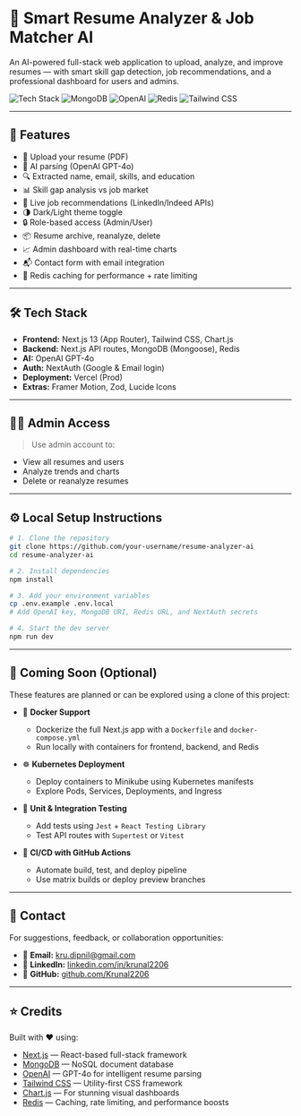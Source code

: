 # 🧠 Smart Resume Analyzer & Job Matcher AI

An AI-powered full-stack web application to upload, analyze, and improve resumes — with smart skill gap detection, job recommendations, and a professional dashboard for users and admins.

![Tech Stack](https://img.shields.io/badge/Next.js-13.4-blue?style=flat&logo=nextdotjs)
![MongoDB](https://img.shields.io/badge/MongoDB-6.0-green?style=flat&logo=mongodb)
![OpenAI](https://img.shields.io/badge/OpenAI-API-%234285F4?style=flat&logo=openai)
![Redis](https://img.shields.io/badge/Redis-Caching-red?style=flat&logo=redis)
![Tailwind CSS](https://img.shields.io/badge/Tailwind-CSS-06B6D4?style=flat&logo=tailwindcss)

---

## 🚀 Features

- 📄 Upload your resume (PDF)
- 🧠 AI parsing (OpenAI GPT-4o)
- 🔍 Extracted name, email, skills, and education
- 📊 Skill gap analysis vs job market
- 💼 Live job recommendations (LinkedIn/Indeed APIs)
- 🌗 Dark/Light theme toggle
- 🔒 Role-based access (Admin/User)
- 📦 Resume archive, reanalyze, delete
- 📈 Admin dashboard with real-time charts
- 📬 Contact form with email integration
- 🧠 Redis caching for performance + rate limiting

---

## 🛠️ Tech Stack

- **Frontend:** Next.js 13 (App Router), Tailwind CSS, Chart.js
- **Backend:** Next.js API routes, MongoDB (Mongoose), Redis
- **AI:** OpenAI GPT-4o
- **Auth:** NextAuth (Google & Email login)
- **Deployment:** Vercel (Prod)
- **Extras:** Framer Motion, Zod, Lucide Icons

---

## 🧑‍💼 Admin Access

> Use admin account to:
- View all resumes and users
- Analyze trends and charts
- Delete or reanalyze resumes

---

## ⚙️ Local Setup Instructions

```bash
# 1. Clone the repository
git clone https://github.com/your-username/resume-analyzer-ai
cd resume-analyzer-ai

# 2. Install dependencies
npm install

# 3. Add your environment variables
cp .env.example .env.local
# Add OpenAI key, MongoDB URI, Redis URL, and NextAuth secrets

# 4. Start the dev server
npm run dev
```

---

## 🧪 Coming Soon (Optional)

These features are planned or can be explored using a clone of this project:

- 🐳 **Docker Support**
  - Dockerize the full Next.js app with a `Dockerfile` and `docker-compose.yml`
  - Run locally with containers for frontend, backend, and Redis

- ☸️ **Kubernetes Deployment**
  - Deploy containers to Minikube using Kubernetes manifests
  - Explore Pods, Services, Deployments, and Ingress

- 🧪 **Unit & Integration Testing**
  - Add tests using `Jest` + `React Testing Library`
  - Test API routes with `Supertest` or `Vitest`

- 🤖 **CI/CD with GitHub Actions**
  - Automate build, test, and deploy pipeline
  - Use matrix builds or deploy preview branches

---

## 📧 Contact

For suggestions, feedback, or collaboration opportunities:

- 📨 **Email:** kru.dipnil@gmail.com
- 🔗 **LinkedIn:** [linkedin.com/in/krunal2206](https://linkedin.com/in/krunal2206)  
- 🐙 **GitHub:** [github.com/Krunal2206](https://github.com/Krunal2206)

---

## ⭐ Credits

Built with ❤️ using:

- [Next.js](https://nextjs.org/) — React-based full-stack framework
- [MongoDB](https://www.mongodb.com/) — NoSQL document database
- [OpenAI](https://platform.openai.com/) — GPT-4o for intelligent resume parsing
- [Tailwind CSS](https://tailwindcss.com/) — Utility-first CSS framework
- [Chart.js](https://www.chartjs.org/) — For stunning visual dashboards
- [Redis](https://redis.io/) — Caching, rate limiting, and performance boosts
